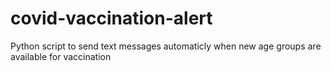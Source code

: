 # covid-vaccination-alert

Python script to send text messages automaticly when new age groups are available for vaccination